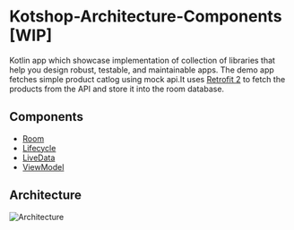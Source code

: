 # Kotshop-Architecture-Components [WIP]
Kotlin app which showcase implementation of collection of libraries that help you design robust, testable, and maintainable apps.
The demo app fetches simple product catlog using mock api.It uses [Retrofit 2](http://square.github.io/retrofit/) to fetch the products from the API and store it into the room database.

## Components 
- [Room](https://developer.android.com/topic/libraries/architecture/room.html)
- [Lifecycle](https://developer.android.com/topic/libraries/architecture/lifecycle.html)
- [LiveData](https://developer.android.com/topic/libraries/architecture/livedata.html)
- [ViewModel](https://developer.android.com/topic/libraries/architecture/viewmodel.html)

## Architecture
![Architecture](https://developer.android.com/topic/libraries/architecture/images/final-architecture.png)

